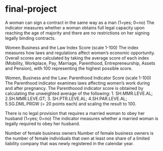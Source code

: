 # final-project




A woman can sign a contract in the same way as a man (1=yes; 0=no)
The indicator measures whether a woman obtains full legal capacity upon reaching the age of majority and there are no restrictions on her signing legally binding contracts.


Women Business and the Law Index Score (scale 1-100)
The index measures how laws and regulations affect women’s economic opportunity. Overall scores are calculated by taking the average score of each index (Mobility, Workplace, Pay, Marriage, Parenthood, Entrepreneurship, Assets and Pension), with 100 representing the highest possible score.

Women, Business and the Law: Parenthood Indicator Score (scale 1-100)
The Parenthood indicator examines laws affecting women’s work during and after pregnancy. The Parenthoood indicator score is obtained by calculating the unweighted average of the following: 1. SH.MMR.LEVE.AL; 2.SH.MMR.LEVE.GT; 3. SH.PTR.LEVE.AL; 4.SH.PAR.LEVE.AL; 5.SG.DML.PRGW (= 20 points each) and scaling the result to 100.

There is no legal provision that requires a married woman to obey her husband (1=yes; 0=no)
The indicator measures whether a married woman is legally required to obey her husband.

Number of female business owners
Number of female business owners is the number of female individuals that own at least one share of a limited liability company that was newly registered in the calendar year.

